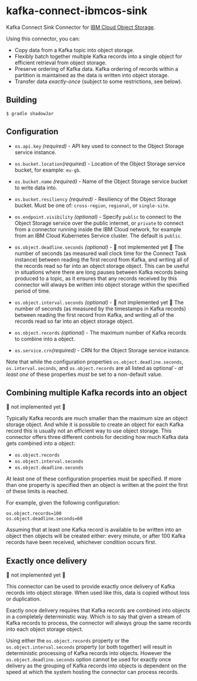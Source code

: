 # kafka-connect-ibmcos-sink

Kafka Connect Sink Connector for [IBM Cloud Object
Storage](https://console.bluemix.net/catalog/services/cloud-object-storage).

Using this connector, you can:
  - Copy data from a Kafka topic into object storage.
  - Flexibly batch together multiple Kafka records into a single object for
    efficient retrieval from object storage.
  - Preserve ordering of Kafka data. Kafka ordering of records within a
    partition is maintained as the data is written into object storage.
  - Transfer data _exactly-once_ (subject to some restrictions, see below).


## Building

```shell
$ gradle shadowJar
```


## Configuration

- `os.api.key` _(required)_ - API key used to connect to the Object Storage
          service instance.

- `os.bucket.location`_(required)_ - Location of the Object Storage service
          bucket, for example: `eu-gb`.

- `os.bucket.name` _(required)_ - Name of the Object Storage service bucket to
          write data into.

- `os.bucket.resiliency` _(required)_ - Resiliency of the Object Storage bucket.
          Must be one of: `cross-region`, `regional`, or `single-site`.

- `os.endpoint.visibility` _(optional)_ - Specify `public` to connect to the
          Object Storage service over the public internet, or `private` to
          connect from a connector running inside the IBM Cloud network, for
          example from an IBM Cloud Kubernetes Service cluster. The default is
          `public`.

- `os.object.deadline.seconds` _(optional)_ - :construction: not implemented
          yet :construction: The number of seconds (as measured
          wall clock time for the Connect Task instance) between reading the
          first record from Kafka, and writing all of the records read so far
          into an object storage object. This can be useful in situations where
          there are long pauses between Kafka records being produced to a topic,
          as it ensures that any records received by this connector will always
          be written into object storage within the specified period of time.

- `os.object.interval.seconds` _(optional)_ - :construction: not implemented
          yet :construction: The number of seconds (as measured
          by the timestamps in Kafka records) between reading the first record
          from Kafka, and writing all of the records read so far into an object
          storage object.

- `os.object.records` _(optional)_ - The maximum number of Kafka records to
          combine into a object.

- `os.service.crn`_(required)_ - CRN for the Object Storage service instance.

Note that while the configuration properties `os.object.deadline.seconds`,
`os.interval.seconds`, and `os.object.records` are all listed as optional`-
*at least one* of these properties *must* be set to a non-default value.


## Combining multiple Kafka records into an object

:construction: not implemented yet :construction:

Typically Kafka records are much smaller than the maximum size an object storage
object. And while it is possible to create an object for each Kafka record this
is usually not an efficient way to use object storage. This connector offers
three different controls for deciding how much Kafka data gets combined into a
object:

- `os.object.records`
- `os.object.interval.seconds`
- `os.object.deadline.seconds`

At least one of these configuration properties must be specified. If more than
one property is specified then an object is written at the point the first of
these limits is reached.

For example, given the following configuration:
```
os.object.records=100
os.object.deadline.seconds=60
```
Assuming that at least one Kafka record is available to be written into an
object then objects will be created either: every minute, or after 100 Kafka
records have been received, whichever condition occurs first.

## Exactly once delivery

:construction: not implemented yet :construction:

This connector can be used to provide exactly once delivery of Kafka records
into object storage. When used like this, data is copied without loss or
duplication.

Exactly once delivery requires that Kafka records are combined into objects in a
completely deterministic way. Which is to say that given a stream of Kafka
records to process, the connector will always group the same records into each
object storage object.

Using either the `os.object.records` property or the
`os.object.interval.seconds` property (or both together) will result in
deterministic processing of Kafka records into objects. However the
`os.object.deadline.seconds` option cannot be used for exactly once delivery as
the grouping of Kafka records into objects is dependent on the speed at which
the system hosting the connector can process records.




